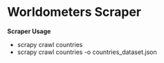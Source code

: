 # Worldometers Scraper

**Scraper Usage**

- scrapy crawl countries   
- scrapy crawl countries -o countries_dataset.json


 



